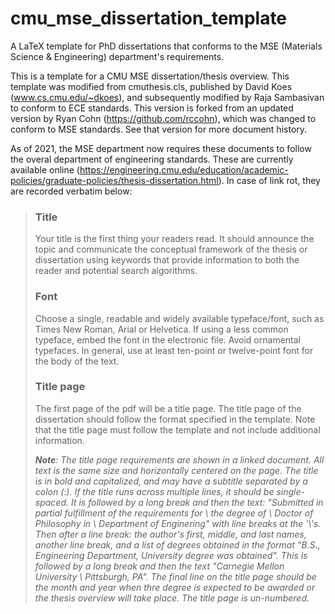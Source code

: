 cmu_mse_dissertation_template
=============================

A LaTeX template for PhD dissertations that conforms to the MSE (Materials Science & Engineering) department's requirements.

This is a template for a CMU MSE dissertation/thesis overview.  This template was modified from cmuthesis.cls, published by David Koes (www.cs.cmu.edu/~dkoes), and subsequently modified by Raja Sambasivan to conform to ECE standards.  This version is forked from an updated version by Ryan Cohn (https://github.com/rccohn), which was changed to conform to MSE standards.  See that version for more document history.

As of 2021, the MSE department now requires these documents to follow the overal department of engineering standards.  These are currently available online (https://engineering.cmu.edu/education/academic-policies/graduate-policies/thesis-dissertation.html).  In case of link rot, they are recorded verbatim below:


> ### Title
> Your title is the first thing your readers read. It should announce the topic and communicate the conceptual framework of the thesis or dissertation using keywords that provide information to both the reader and potential search algorithms.
> ### Font
> Choose a single, readable and widely available typeface/font, such as Times New Roman, Arial or Helvetica. If using a less common typeface, embed the font in the electronic file. Avoid ornamental typefaces. In general, use at least ten-point or twelve-point font for the body of the text.
> ### Title page
> The first page of the pdf will be a title page.  The title page of the dissertation should follow the format specified in the template. Note that the title page must follow the template and not include additional information.
> 
> _**Note**: The title page requirements are shown in a linked document.  All text is the same size and horizontally centered on the page.  The title is in bold and capitalized, and may have a subtitle separated by a colon (:).  If the title runs across multiple lines, it should be single-spaced.  It is followed by a long break and then the text: "Submitted in partial fulfillment of the requirements for \\ the degree of \\ Doctor of Philosophy in \\ Department of Enginering" with line breaks at the '\\'s.  Then after a line break: the author's first, middle, and last names, another line break, and a list of degrees obtained in the format "B.S., Engineering Department, University degree was obtained".  This is followed by a long break and then the text "Carnegie Mellon University \\ Pittsburgh, PA".  The final line on the title page should be the month and year when thre degree is expected to be awarded or the thesis overview will take place.  The title page is un-numbered._
